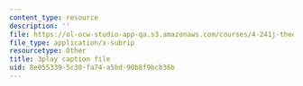 ```yaml
---
content_type: resource
description: ''
file: https://ol-ocw-studio-app-qa.s3.amazonaws.com/courses/4-241j-theory-of-city-form-spring-2013/8e0553395c30fa74a5bd90b8f9bcb36b_Lac4liQeHEQ.srt
file_type: application/x-subrip
resourcetype: Other
title: 3play caption file
uid: 8e055339-5c30-fa74-a5bd-90b8f9bcb36b
---
```

